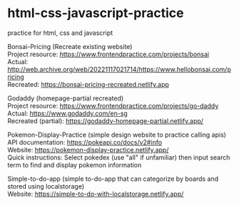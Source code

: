 # html-css-javascript-practice
practice for html, css and javascript

Bonsai-Pricing (Recreate existing website)<br />
Project resource: https://www.frontendpractice.com/projects/bonsai <br />
Actual: http://web.archive.org/web/20221117021714/https://www.hellobonsai.com/pricing<br />
Recreated: https://bonsai-pricing-recreated.netlify.app <br />

Godaddy (homepage-partial recreated) <br />
Project resource: https://www.frontendpractice.com/projects/go-daddy <br />
Actual: https://www.godaddy.com/en-sg <br />
Recreated (partial): https://godaddy-homepage-partial.netlify.app/ <br />

Pokemon-Display-Practice (simple design website to practice calling apis) <br />
API documentation: https://pokeapi.co/docs/v2#info <br />
Website: https://pokemon-display-practice.netlify.app/ <br />
Quick instructions: Select pokedex (use "all" if unfamiliar) then input search term to find and display pokemon information <br />

Simple-to-do-app (simple to-do-app that can categorize by boards and stored using localstorage) <br />
Website: https://simple-to-do-with-localstorage.netlify.app/ <br />


